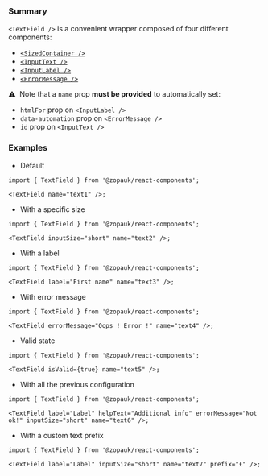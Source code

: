 ### Summary

`<TextField />` is a convenient wrapper composed of four different components:

- [`<SizedContainer />`](/#/Components/Layout/SizedContainer)
- [`<InputText />`](/#/Components/Atoms/InputText)
- [`<InputLabel />`](/#/Components/Atoms/InputLabel)
- [`<ErrorMessage />`](/#/Components/Atoms/ErrorMessage)

⚠️ &nbsp;Note that a `name` prop **must be provided** to automatically set:

- `htmlFor` prop on `<InputLabel />`
- `data-automation` prop on `<ErrorMessage />`
- `id` prop on `<InputText />`

### Examples

- Default

```tsx
import { TextField } from '@zopauk/react-components';

<TextField name="text1" />;
```

- With a specific size

```tsx
import { TextField } from '@zopauk/react-components';

<TextField inputSize="short" name="text2" />;
```

- With a label

```tsx
import { TextField } from '@zopauk/react-components';

<TextField label="First name" name="text3" />;
```

- With error message

```tsx
import { TextField } from '@zopauk/react-components';

<TextField errorMessage="Oops ! Error !" name="text4" />;
```

- Valid state

```tsx
import { TextField } from '@zopauk/react-components';

<TextField isValid={true} name="text5" />;
```

- With all the previous configuration

```tsx
import { TextField } from '@zopauk/react-components';

<TextField label="Label" helpText="Additional info" errorMessage="Not ok!" inputSize="short" name="text6" />;
```

- With a custom text prefix

```tsx
import { TextField } from '@zopauk/react-components';

<TextField label="Label" inputSize="short" name="text7" prefix="£" />;
```
